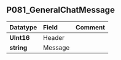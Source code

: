 ## P081\_GeneralChatMessage ##
| **Datatype** | **Field** | **Comment** |
|:-------------|:----------|:------------|
| **UInt16** | Header |  |
| **string** | Message |  |